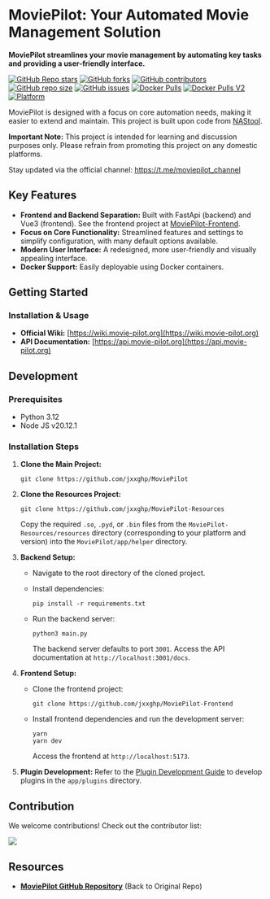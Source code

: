 # MoviePilot: Your Automated Movie Management Solution

**MoviePilot streamlines your movie management by automating key tasks and providing a user-friendly interface.**

[![GitHub Repo stars](https://img.shields.io/github/stars/jxxghp/MoviePilot?style=for-the-badge)](https://github.com/jxxghp/MoviePilot)
[![GitHub forks](https://img.shields.io/github/forks/jxxghp/MoviePilot?style=for-the-badge)](https://github.com/jxxghp/MoviePilot)
[![GitHub contributors](https://img.shields.io/github/contributors/jxxghp/MoviePilot?style=for-the-badge)](https://github.com/jxxghp/MoviePilot)
[![GitHub repo size](https://img.shields.io/github/repo-size/jxxghp/MoviePilot?style=for-the-badge)](https://github.com/jxxghp/MoviePilot)
[![GitHub issues](https://img.shields.io/github/issues/jxxghp/MoviePilot?style=for-the-badge)](https://github.com/jxxghp/MoviePilot)
[![Docker Pulls](https://img.shields.io/docker/pulls/jxxghp/moviepilot?style=for-the-badge)](https://hub.docker.com/r/jxxghp/moviepilot)
[![Docker Pulls V2](https://img.shields.io/docker/pulls/jxxghp/moviepilot-v2?style=for-the-badge)](https://hub.docker.com/r/jxxghp/moviepilot-v2)
[![Platform](https://img.shields.io/badge/platform-Windows%20%7C%20Linux%20%7C%20Synology-blue?style=for-the-badge)](https://github.com/jxxghp/MoviePilot)

MoviePilot is designed with a focus on core automation needs, making it easier to extend and maintain. This project is built upon code from [NAStool](https://github.com/NAStool/nas-tools).

**Important Note:** This project is intended for learning and discussion purposes only. Please refrain from promoting this project on any domestic platforms.

Stay updated via the official channel: https://t.me/moviepilot_channel

## Key Features

*   **Frontend and Backend Separation:** Built with FastApi (backend) and Vue3 (frontend). See the frontend project at [MoviePilot-Frontend](https://github.com/jxxghp/MoviePilot-Frontend).
*   **Focus on Core Functionality:** Streamlined features and settings to simplify configuration, with many default options available.
*   **Modern User Interface:**  A redesigned, more user-friendly and visually appealing interface.
*   **Docker Support:** Easily deployable using Docker containers.

## Getting Started

### Installation & Usage

*   **Official Wiki:**  [https://wiki.movie-pilot.org](https://wiki.movie-pilot.org)
*   **API Documentation:** [https://api.movie-pilot.org](https://api.movie-pilot.org)

## Development

### Prerequisites

*   Python 3.12
*   Node JS v20.12.1

### Installation Steps

1.  **Clone the Main Project:**

    ```shell
    git clone https://github.com/jxxghp/MoviePilot
    ```

2.  **Clone the Resources Project:**

    ```shell
    git clone https://github.com/jxxghp/MoviePilot-Resources
    ```
    Copy the required `.so`, `.pyd`, or `.bin` files from the `MoviePilot-Resources/resources` directory (corresponding to your platform and version) into the `MoviePilot/app/helper` directory.

3.  **Backend Setup:**
    *   Navigate to the root directory of the cloned project.
    *   Install dependencies:

        ```shell
        pip install -r requirements.txt
        ```
    *   Run the backend server:

        ```shell
        python3 main.py
        ```

        The backend server defaults to port `3001`. Access the API documentation at `http://localhost:3001/docs`.

4.  **Frontend Setup:**
    *   Clone the frontend project:

        ```shell
        git clone https://github.com/jxxghp/MoviePilot-Frontend
        ```
    *   Install frontend dependencies and run the development server:

        ```shell
        yarn
        yarn dev
        ```
        Access the frontend at `http://localhost:5173`.

5.  **Plugin Development:** Refer to the [Plugin Development Guide](https://wiki.movie-pilot.org/zh/plugindev) to develop plugins in the `app/plugins` directory.

## Contribution

We welcome contributions!  Check out the contributor list:

<a href="https://github.com/jxxghp/MoviePilot/graphs/contributors">
  <img src="https://contrib.rocks/image?repo=jxxghp/MoviePilot" />
</a>

## Resources

*   **[MoviePilot GitHub Repository](https://github.com/jxxghp/MoviePilot)** (Back to Original Repo)